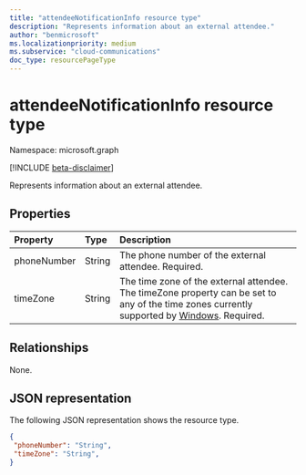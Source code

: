 ```yaml
---
title: "attendeeNotificationInfo resource type"
description: "Represents information about an external attendee."
author: "benmicrosoft"
ms.localizationpriority: medium
ms.subservice: "cloud-communications"
doc_type: resourcePageType
---
```


# attendeeNotificationInfo resource type

Namespace: microsoft.graph

[!INCLUDE [beta-disclaimer](../../includes/beta-disclaimer.md)]

Represents information about an external attendee.

## Properties
|Property|Type|Description|
|:---|:---|:---|
|phoneNumber|String|The phone number of the external attendee. Required.|
|timeZone|String|The time zone of the external attendee. The timeZone property can be set to any of the time zones currently supported by [Windows](/windows-hardware/manufacture/desktop/default-time-zones). Required.|

## Relationships
None.

## JSON representation
The following JSON representation shows the resource type.

<!-- {
  "blockType": "resource",
  "optionalProperties": [
  ],
   "@odata.type": "microsoft.graph.attendeeNotificationInfo"
}-->
   ```json
{
    "phoneNumber": "String",
    "timeZone": "String",
}
```
